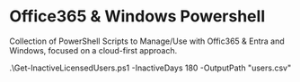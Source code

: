# Office365 & Windows Powershell
Collection of PowerShell Scripts to Manage/Use with Offic365 &amp; Entra and Windows, focused on a cloud-first approach.


.\Get-InactiveLicensedUsers.ps1 -InactiveDays 180 -OutputPath "users.csv"
